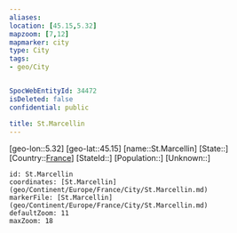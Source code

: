 ```yaml
---
aliases: 
location: [45.15,5.32]
mapzoom: [7,12] 
mapmarker: city 
type: City
tags:
- geo/City


SpocWebEntityId: 34472
isDeleted: false
confidential: public

title: St.Marcellin
---
```

[geo-lon::5.32]
[geo-lat::45.15]
[name::St.Marcellin]
[State::]
[Country::[France](geo/Continent/Europe/France.md)]
[StateId::]
[Population::]
[Unknown::]


```leaflet
id: St.Marcellin
coordinates: [St.Marcellin](geo/Continent/Europe/France/City/St.Marcellin.md)
markerFile: [St.Marcellin](geo/Continent/Europe/France/City/St.Marcellin.md)
defaultZoom: 11 
maxZoom: 18
```


